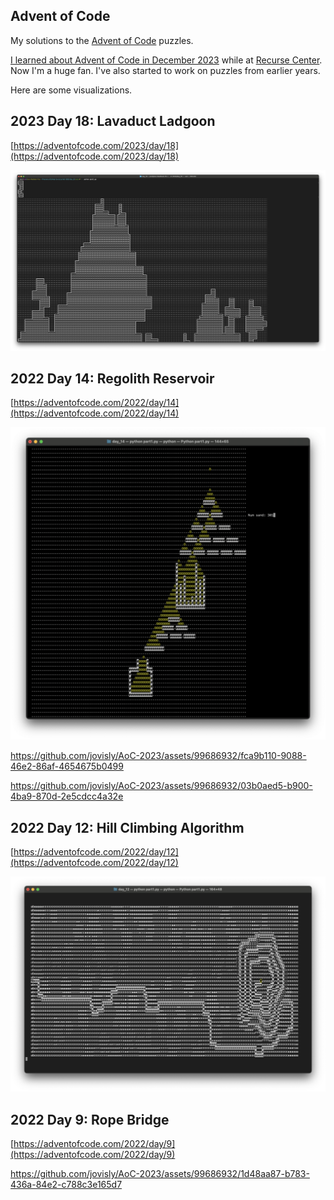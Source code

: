 ## Advent of Code

My solutions to the [Advent of Code](https://adventofcode.com/) puzzles.

[I learned about Advent of Code in December 2023](https://www.unicornds.org/why-data-scientists-should-try-advent-of-code/) while at [Recurse Center](https://www.recurse.com/). Now I'm a huge fan. I've also started to work on puzzles from earlier years.

Here are some visualizations.

## 2023 Day 18: Lavaduct Ladgoon

[https://adventofcode.com/2023/day/18](https://adventofcode.com/2023/day/18)

![2023-day18](./images/2023_day18.png)

## 2022 Day 14: Regolith Reservoir

[https://adventofcode.com/2022/day/14](https://adventofcode.com/2022/day/14)

![2022-day14](./images/2022_day14.png)

https://github.com/jovisly/AoC-2023/assets/99686932/fca9b110-9088-46e2-86af-4654675b0499

https://github.com/jovisly/AoC-2023/assets/99686932/03b0aed5-b900-4ba9-870d-2e5cdcc4a32e

## 2022 Day 12: Hill Climbing Algorithm

[https://adventofcode.com/2022/day/12](https://adventofcode.com/2022/day/12)

![2022-day12](./images/2022_day12.png)

## 2022 Day 9: Rope Bridge

[https://adventofcode.com/2022/day/9](https://adventofcode.com/2022/day/9)

https://github.com/jovisly/AoC-2023/assets/99686932/1d48aa87-b783-436a-84e2-c788c3e165d7
